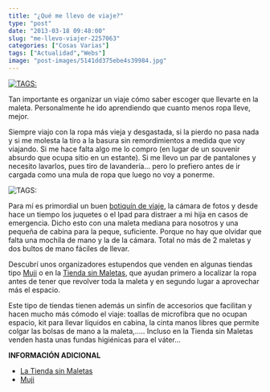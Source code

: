 ```yaml
---
title: "¿Qué me llevo de viaje?"
type: "post"
date: "2013-03-18 09:48:00"
slug: "me-llevo-viajer-2257063"
categories: ["Cosas Varias"]
tags: ["Actualidad","Webs"]
image: "post-images/5141dd375ebe4s39984.jpg"
---
```


 [![ TAGS:](post-images/5141dd375ebe4s39984.jpg)](post-images/5141dd375ebe4s39984.jpg)

 Tan importante es organizar un viaje cómo saber escoger que llevarte en la maleta. Personalmente he ido aprendiendo que cuanto menos ropa lleve, mejor.

 Siempre viajo con la ropa más vieja y desgastada, si la pierdo no pasa nada y si me molesta la tiro a la basura sin remordimientos a medida que voy viajando. Si me hace falta algo me lo compro (en lugar de un souvenir absurdo que ocupa sitio en un estante). Si me llevo un par de pantalones y necesito lavarlos, pues tiro de lavandería... pero lo prefiero antes de ir cargada como una mula de ropa que luego no voy a ponerme.

 ![ TAGS:](post-images/5141dafe1ca56s97637.jpg)

 Para mí es primordial un buen [botiquín de viaje](http://www.missviajes.com/botiquin-viaje-7851), la cámara de fotos y desde hace un tiempo los juquetes o el Ipad para distraer a mi hija en casos de emergencia. Dicho esto con una maleta mediana para nosotros y una pequeña de cabina para la peque, suficiente. Porque no hay que olvidar que falta una mochila de mano y la de la cámara. Total no más de 2 maletas y dos bultos de mano fáciles de llevar.

 Descubrí unos organizadores estupendos que venden en algunas tiendas tipo [Muji](http://www.muji.es/?gclid=CNu60eOw_LUCFcbKtAod7hcAEg) o en la [Tienda sin Maletas](http://www.tiendasinmaletas.com/), que ayudan primero a localizar la ropa antes de tener que revolver toda la maleta y en segundo lugar a aprovechar más el espacio.

 Este tipo de tiendas tienen además un sinfín de accesorios que facilitan y hacen mucho más cómodo el viaje: toallas de microfibra que no ocupan espacio, kit para llevar líquidos en cabina, la cinta manos libres que permite colgar las bolsas de mano a la maleta,..... Incluso en la Tienda sin Maletas venden hasta unas fundas higiénicas para el váter...

 **INFORMACIÓN ADICIONAL**

- [La Tienda sin Maletas](http://www.tiendasinmaletas.com/)
- [Muji](http://www.muji.es/)